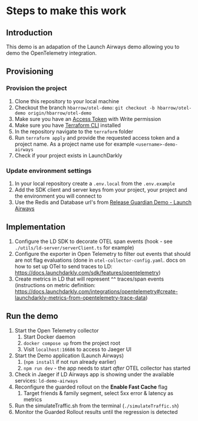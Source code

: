# Steps to make this work

## Introduction

This demo is an adapation of the Launch Airways demo allowing you to demo the OpenTelemetry integration. 

## Provisioning

### Provision the project

1. Clone this repository to your local machine
2. Checkout the branch `hbarrow/otel-demo`: `git checkout -b hbarrow/otel-demo origin/hbarrow/otel-demo`
3. Make sure you have an [Access Token](https://docs.launchdarkly.com/home/account/api-create) with Write permission
4. Make sure you have [Terraform CLI](https://developer.hashicorp.com/terraform/tutorials/aws-get-started/install-cli) installed
5. In the repository navigate to the `terraform` folder
6. Run `terraform apply` and provide the requested access token and a project name. As a project name use for example `<username>-demo-airways`
7. Check if your project exists in LaunchDarkly

### Update environment settings

1. In your local repository create a `.env.local` from the `.env.example`
2. Add the SDK client and server keys from your project, your project and the environment you will connect to
3. Use the Redis and Database url's from [Release Guardian Demo - Launch Airways](https://launchdarkly.atlassian.net/wiki/spaces/LaunchX/pages/2835218907/Release+Guardian+Demo+-+Launch+Airways)

## Implementation
1. Configure the LD SDK to decorate OTEL span events (hook - see `./utils/ld-server/serverClient.ts` for example)
2. Configure the exporter in Open Telemetry to filter out events that should are not flag evaluations (done in `otel-collector-config.yaml`. docs on how to set up OTel to send traces to LD: https://docs.launchdarkly.com/sdk/features/opentelemetry)
3. Create metrics in LD that will represent ^^ traces/span events (instructions on metric definition: https://docs.launchdarkly.com/integrations/opentelemetry#create-launchdarkly-metrics-from-opentelemetry-trace-data)

## Run the demo
1. Start the Open Telemetry collector
   1. Start Docker daemon
   2. `docker compose up` from the project root
   3. Visit `localhost:16686` to access to Jaeger UI
2. Start the Demo application (Launch Airways)
   1. (`npm install` if not run already earlier)
   2. `npm run dev` - the app needs to start *after* OTEL collector has started
3. Check in Jaeger if LD Airways app is showing under the available services: `ld-demo-airways`
4. Reconfigure the guarded rollout on the **Enable Fast Cache** flag
   1. Target friends & family segment, select 5xx error & latency as metrics
5. Run the simulateTraffic.sh from the terminal (`./simulateTraffic.sh`)
6. Monitor the Guarded Rollout results until the regression is detected
